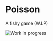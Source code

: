 Poisson
=======

A fishy game (W.I.P)

![Work in progress](/desktop/Poisson/raw/master/Screenshots/WIP1.png)
